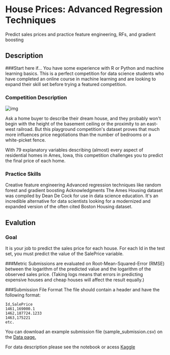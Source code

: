 # House Prices: Advanced Regression Techniques

Predict sales prices and practice feature engineering, RFs, and gradient boosting

## Description
###Start here if...
You have some experience with R or Python and machine learning basics. This is a perfect competition for data science students who have completed an online course in machine learning and are looking to expand their skill set before trying a featured competition. 


### Competition Description

![img](https://storage.googleapis.com/kaggle-competitions/kaggle/5407/media/housesbanner.png)


Ask a home buyer to describe their dream house, and they probably won't begin with the height of the basement ceiling or the proximity to an east-west railroad. But this playground competition's dataset proves that much more influences price negotiations than the number of bedrooms or a white-picket fence.

With 79 explanatory variables describing (almost) every aspect of residential homes in Ames, Iowa, this competition challenges you to predict the final price of each home.


### Practice Skills
Creative feature engineering 
Advanced regression techniques like random forest and gradient boosting
Acknowledgments
The Ames Housing dataset was compiled by Dean De Cock for use in data science education. It's an incredible alternative for data scientists looking for a modernized and expanded version of the often cited Boston Housing dataset. 

## Evalution
### Goal
It is your job to predict the sales price for each house. For each Id in the test set, you must predict the value of the SalePrice variable. 

###Metric
Submissions are evaluated on Root-Mean-Squared-Error (RMSE) between the logarithm of the predicted value and the logarithm of the observed sales price. (Taking logs means that errors in predicting expensive houses and cheap houses will affect the result equally.)


###Submission File Format
The file should contain a header and have the following format:
```
Id,SalePrice
1461,169000.1
1462,187724.1233
1463,175221
etc.
```
You can download an example submission file (sample_submission.csv) on the [Data page.](https://www.kaggle.com/c/house-prices-advanced-regression-techniques/data)

For data description please see the notebook or acess [Kaggle](https://www.kaggle.com/c/house-prices-advanced-regression-techniques/data) 
